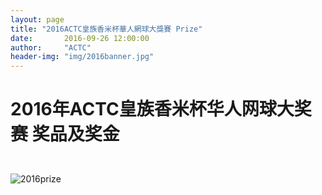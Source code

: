 ```yaml
---
layout: page
title: "2016ACTC皇族香米杯華人網球大獎賽 Prize"
date:       2016-09-26 12:00:00
author:     "ACTC"
header-img: "img/2016banner.jpg"
---
```


<h1><p class="text-center">2016年ACTC皇族香米杯华人网球大奖赛 奖品及奖金</p></h1>
<br>

<div class="row text-center">
  <div class="col-xs-12 col-sm-12 col-md-12 col-lg-12">
    <img class="img-responsive" src="https://c1.staticflickr.com/6/5527/30652724400_5b4bfa1d87_o.jpg"  alt="2016prize" />
  </div>
</div>
